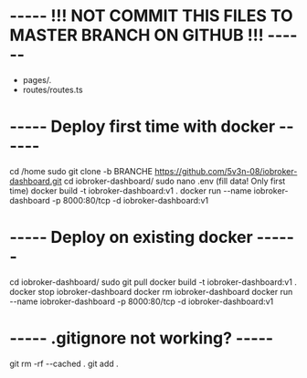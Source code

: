 # ----- !!! NOT COMMIT THIS FILES TO MASTER BRANCH ON GITHUB !!! ------

- pages/.
- routes/routes.ts

# ----- Deploy first time with docker ------

cd /home
sudo git clone -b BRANCHE https://github.com/5v3n-08/iobroker-dashboard.git
cd iobroker-dashboard/
sudo nano .env (fill data! Only first time)
docker build -t iobroker-dashboard:v1 .
docker run --name iobroker-dashboard -p 8000:80/tcp -d iobroker-dashboard:v1

# ----- Deploy on existing docker ------

cd iobroker-dashboard/
sudo git pull
docker build -t iobroker-dashboard:v1 .
docker stop iobroker-dashboard
docker rm iobroker-dashboard
docker run --name iobroker-dashboard -p 8000:80/tcp -d iobroker-dashboard:v1

# ----- .gitignore not working? -----

git rm -rf --cached .
git add .

